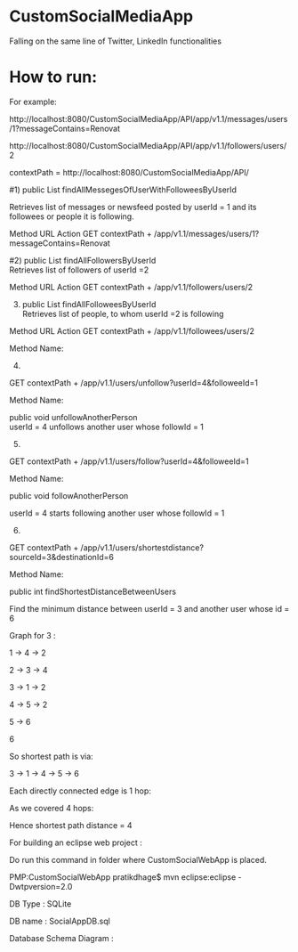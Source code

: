 # CustomSocialMediaApp

Falling on the same line of Twitter, LinkedIn functionalities

# How to run: 

For example:


http://localhost:8080/CustomSocialMediaApp/API/app/v1.1/messages/users/1?messageContains=Renovat

http://localhost:8080/CustomSocialMediaApp/API/app/v1.1/followers/users/2


contextPath = http://localhost:8080/CustomSocialMediaApp/API/

#1) public List<Message> findAllMessegesOfUserWithFolloweesByUserId
	
Retrieves list of messages or 
newsfeed posted by userId = 1 and its followees or people it is following.

Method	URL	Action
GET	
contextPath + /app/v1.1/messages/users/1?messageContains=Renovat



#2) public List<User> findAllFollowersByUserId	
Retrieves list of followers of userId =2

Method	URL	Action
GET	
contextPath + /app/v1.1/followers/users/2


3) public List<User> findAllFolloweesByUserId	
Retrieves list of people, to whom userId =2 is following

Method	URL	Action
GET	
contextPath + /app/v1.1/followees/users/2

Method Name:



4)
GET	
contextPath + /app/v1.1/users/unfollow?userId=4&followeeId=1

Method Name:

public void unfollowAnotherPerson	
userId = 4 unfollows another user whose followId = 1

5)
GET	
contextPath + /app/v1.1/users/follow?userId=4&followeeId=1

Method Name:

public void followAnotherPerson
	
userId = 4 starts following another user whose followId = 1

6)
GET	
contextPath + /app/v1.1/users/shortestdistance?sourceId=3&destinationId=6

Method Name:

public int findShortestDistanceBetweenUsers
	
Find the minimum distance between userId = 3 and another user whose id = 6

Graph for 3 :


1 -> 4 -> 2

2 -> 3 -> 4

3 -> 1 -> 2

4 -> 5 -> 2

5 -> 6

6

So shortest path is via:

3 ->  1 -> 4 -> 5 -> 6

Each directly connected edge is 1 hop:

As we covered 4 hops:

Hence shortest path distance = 4


For building an eclipse web project :

Do run this command in folder where CustomSocialWebApp is placed.

PMP:CustomSocialWebApp pratikdhage$ mvn eclipse:eclipse -Dwtpversion=2.0



DB Type : SQLite

DB name : SocialAppDB.sql



Database Schema Diagram :



 

